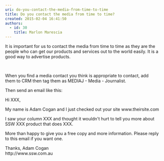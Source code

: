```yaml
---
uri: do-you-contact-the-media-from-time-to-time
title: Do you contact the media from time to time?
created: 2015-02-04 16:41:50
authors:
  - id: 30
    title: Marlon Marescia
---
```





<span class='intro'> <p>​​​​​It is important for us to contact the media from time to time as they are the people who can get our products and services out to the world easily. It is a good way to advertise products.<br></p>​ </span>

<p>When you find a media contact you think is appropriate to contact, add them to CRM then tag them as MEDIAJ - Media - Journalist.</p><p>Then send an email like this&#58;</p>
<div class="greyBox">
   <p>Hi XXX, </p><p>My name is Adam Cogan and I just checked out your site www.theirsite.com</p><p>I saw your column XXX and thought it wouldn't hurt to tell you more about SSW XXX product​ that does XXX.</p><p>More than happy to give you a free copy and more information. Please reply to this email if you want one.</p><p>Thanks, Adam Cogan<br> http&#58;//www.ssw.com.au</p></div>


